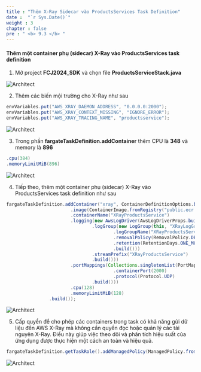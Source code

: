 ```yaml
---
title : "Thêm X-Ray Sidecar vào ProductsServices Task Definition"
date :  "`r Sys.Date()`" 
weight : 3
chapter : false
pre : " <b> 9.3 </b> "
---
```


#### Thêm một container phụ (sidecar) X-Ray vào ProductsServices task definition

1. Mở project **FCJ2024_SDK** và chọn file **ProductsServiceStack.java**

![Architect](/images/9/addsidecar/01.png/?featherlight=false&width=60pc)

2. Thêm các biến mội trường cho X-Ray như sau

```java
envVariables.put("AWS_XRAY_DAEMON_ADDRESS", "0.0.0.0:2000");
envVariables.put("AWS_XRAY_CONTEXT_MISSING", "IGNORE_ERROR");
envVariables.put("AWS_XRAY_TRACING_NAME", "productsservice");
```
![Architect](/images/9/addsidecar/02.png/?featherlight=false&width=60pc)

3. Trong phần **fargateTaskDefinition.addContainer** thêm CPU là **348** và memory là **896**

```java
.cpu(384)
.memoryLimitMiB(896)
```

![Architect](/images/9/addsidecar/03.png/?featherlight=false&width=60pc)

4. Tiếp theo, thêm một container phụ (sidecar) X-Ray vào ProductsServices task definition như sau

```java
fargateTaskDefinition.addContainer("xray", ContainerDefinitionOptions.builder()
                        .image(ContainerImage.fromRegistry("public.ecr.aws/xray/aws-xray-daemon:latest"))
                        .containerName("XRayProductsService")
                        .logging(new AwsLogDriver(AwsLogDriverProps.builder()
                                .logGroup(new LogGroup(this, "XRayLogGroup", LogGroupProps.builder()
                                        .logGroupName("XRayProductsService")
                                        .removalPolicy(RemovalPolicy.DESTROY)
                                        .retention(RetentionDays.ONE_MONTH)
                                        .build()))
                                .streamPrefix("XRayProductsService")
                                .build()))
                        .portMappings(Collections.singletonList(PortMapping.builder()
                                        .containerPort(2000)
                                        .protocol(Protocol.UDP)
                                .build()))
                        .cpu(128)
                        .memoryLimitMiB(128)
                .build());
```
![Architect](/images/9/addsidecar/04.png/?featherlight=false&width=60pc)

5. Cấp quyền để cho phép các containers trong task có khả năng gửi dữ liệu đến AWS X-Ray mà không cần quyền đọc hoặc quản lý các tài nguyên X-Ray. Điều này giúp việc theo dõi và phân tích hiệu suất của ứng dụng được thực hiện một cách an toàn và hiệu quả.
   
```java
fargateTaskDefinition.getTaskRole().addManagedPolicy(ManagedPolicy.fromAwsManagedPolicyName("AWSXrayWriteOnlyAccess"));
```
![Architect](/images/9/addsidecar/05.png/?featherlight=false&width=60pc)
